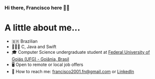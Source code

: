 ### Hi there, Francisco here 👋🏼
A little about me...
=================
<!--ts-->
   * 🇧🇷 Brazilian
   * 👨🏽‍💻 C, Java and Swift
   * 🎓 Computer Science undergraduate student at [Federal University of Goiás (UFG) - Goiânia, Brasil](https://inf.ufg.br/p/30138-ciencia-da-computacao)
   * 🖥 Open to remote or local job offers
   * 📨 How to reach me: [francisco2001.fn@gmail.com](mailto:francisco2001.fn@gmail.com) or [LinkedIn](https://www.linkedin.com/in/fksn/)
<!--te-->
